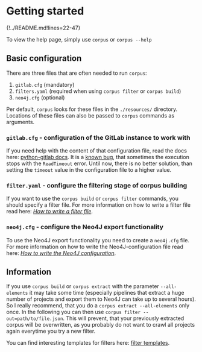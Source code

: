 # Getting started

{!../README.md!lines=22-47}

To view the help page, simply use `corpus` or `corpus --help`

## Basic configuration

There are three files that are often needed to run `corpus`:

1. `gitlab.cfg` (mandatory)
2. `filters.yaml` (required when using `corpus filter` or `corpus build`)
3. `neo4j.cfg` (optional)

Per default, `corpus` looks for these files in the `./resources/` directory.
Locations of these files can also be passed to `corpus` commands as arguments.  

### `gitlab.cfg` - configuration of the GitLab instance to work with 

If you need help with the content of that configuration file, read the
docs here: [python-gitlab docs](https://python-gitlab.readthedocs.io/en/stable/cli-usage.html#content).
It is a [known bug](https://github.com/DLR-SC/GitLab-Corpus/issues/21), that
sometimes the execution stops with the `ReadTimeout` error. Until now,
there is no better solution, than setting the `timeout` value in the
configuration file to a higher value.

### `filter.yaml` - configure the filtering stage of corpus building

If you want to use the `corpus build` or `corpus filter` commands,
you should specify a filter file. For more information on how to write
a filter file read here: [_How to write a filter file_](filter-specification.md).

### `neo4j.cfg` - configure the Neo4J export functionality

To use the Neo4J export functionality you need to create a `neo4j.cfg`
file. For more information
on how to write the Neo4J-configuration file read here: [_How to write the Neo4J configuration_](neo4j-configuration.md).

## Information

If you use `corpus build` or `corpus extract` with the parameter
`--all-elements` it may take some time (especially pipelines that
extract a huge number of projects and export them to Neo4J can take up
to several hours). So I really recommend, that you do a
`corpus extract --all-elements` only once. In the following you can then
use `corpus filter --out=path/to/file.json`. This will prevent, that
your previously extracted corpus will be overwritten, as you probably do
not want to crawl all projects again everytime you try a new filter.

You can find interesting templates for filters here: [filter templates](https://github.com/dlr-sc/gitlab-corpus/tree/main/filter-templates).
